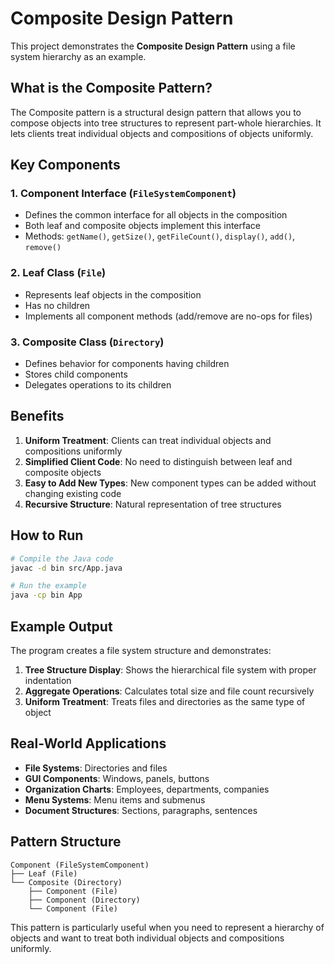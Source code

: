 # Composite Design Pattern

This project demonstrates the **Composite Design Pattern** using a file system hierarchy as an example.

## What is the Composite Pattern?

The Composite pattern is a structural design pattern that allows you to compose objects into tree structures to represent part-whole hierarchies. It lets clients treat individual objects and compositions of objects uniformly.

## Key Components

### 1. Component Interface (`FileSystemComponent`)
- Defines the common interface for all objects in the composition
- Both leaf and composite objects implement this interface
- Methods: `getName()`, `getSize()`, `getFileCount()`, `display()`, `add()`, `remove()`

### 2. Leaf Class (`File`)
- Represents leaf objects in the composition
- Has no children
- Implements all component methods (add/remove are no-ops for files)

### 3. Composite Class (`Directory`)
- Defines behavior for components having children
- Stores child components
- Delegates operations to its children

## Benefits

1. **Uniform Treatment**: Clients can treat individual objects and compositions uniformly
2. **Simplified Client Code**: No need to distinguish between leaf and composite objects
3. **Easy to Add New Types**: New component types can be added without changing existing code
4. **Recursive Structure**: Natural representation of tree structures

## How to Run

```bash
# Compile the Java code
javac -d bin src/App.java

# Run the example
java -cp bin App
```

## Example Output

The program creates a file system structure and demonstrates:

1. **Tree Structure Display**: Shows the hierarchical file system with proper indentation
2. **Aggregate Operations**: Calculates total size and file count recursively
3. **Uniform Treatment**: Treats files and directories as the same type of object

## Real-World Applications

- **File Systems**: Directories and files
- **GUI Components**: Windows, panels, buttons
- **Organization Charts**: Employees, departments, companies
- **Menu Systems**: Menu items and submenus
- **Document Structures**: Sections, paragraphs, sentences

## Pattern Structure

```
Component (FileSystemComponent)
├── Leaf (File)
└── Composite (Directory)
    ├── Component (File)
    ├── Component (Directory)
    └── Component (File)
```

This pattern is particularly useful when you need to represent a hierarchy of objects and want to treat both individual objects and compositions uniformly.
